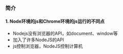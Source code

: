 ### 简介
#### 1. Node环境的js和Chrome环境的js运行的不同点
+ Nodejs没有浏览器的API，如document、window等
+ 加入了许多NodeJS的API
+ js控制浏览器，NodeJS控制计算机
